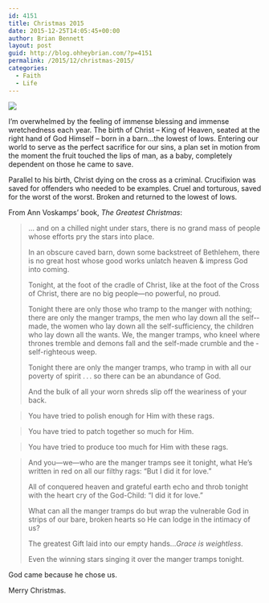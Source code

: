 ```yaml
---
id: 4151
title: Christmas 2015
date: 2015-12-25T14:05:45+00:00
author: Brian Bennett
layout: post
guid: http://blog.ohheybrian.com/?p=4151
permalink: /2015/12/christmas-2015/
categories:
  - Faith
  - Life
---
```

<img src="https://lh3.googleusercontent.com/-pUu3ICx2Ne8/Vn2OnB14KmI/AAAAAAAAC3E/Pp7kkgtehHY/s640-Ic42/IMG_20151225_134344.jpg" class="alignnone" />

I&#8217;m overwhelmed by the feeling of immense blessing and immense wretchedness each year. The birth of Christ &#8211; King of Heaven, seated at the right hand of God Himself &#8211; born in a barn&#8230;the lowest of lows. Entering our world to serve as the perfect sacrifice for our sins, a plan set in motion from the moment the fruit touched the lips of man, as a baby, completely dependent on those he came to save.

Parallel to his birth, Christ dying on the cross as a criminal. Crucifixion was saved for offenders who needed to be examples. Cruel and torturous, saved for the worst of the worst. Broken and returned to the lowest of lows.

From Ann Voskamps&#8217; book, _The Greatest Christmas_:

> … and on a chilled night under stars, there is no grand mass of people whose efforts pry the stars into place. 
> 
> In an obscure caved barn, down some backstreet of Bethlehem, there is no great host whose good works unlatch heaven & impress God into coming. 
> 
> Tonight, at the foot of the cradle of Christ, like at the foot of the Cross of Christ, there are no big ­people—​­no powerful, no proud. 
> 
> Tonight there are only those who tramp to the manger with nothing; there are only the manger tramps, the men who lay down all the ­self-​­made, the women who lay down all the ­self-​­sufficiency, the children who lay down all the wants. We, the manger tramps, who kneel where thrones tremble and demons fall and the self-​­made crumble and the ­self-​­righteous weep.
> 
> Tonight there are only the manger tramps, who tramp in with all our poverty of spirit . . . so there can be an abundance of God.
> 
> And the bulk of all your worn shreds slip off the weariness of your back.
  
> You have tried to polish enough for Him with these rags.
  
> You have tried to patch together so much for Him.
  
> You have tried to produce too much for Him with these rags.
  
> And ­you—­we—​­who are the manger tramps see it tonight, what He’s written in red on all our filthy rags: &#8220;But I did it for love.&#8221;
> 
> All of conquered heaven and grateful earth echo and throb tonight with the heart cry of the ­God-​Child: &#8220;I did it for love.&#8221;
> 
> What can all the manger tramps do but wrap the vulnerable God in strips of our bare, broken hearts so He can lodge in the intimacy of us? 
> 
> The greatest Gift laid into our empty hands&#8230;_Grace is weightless_.
> 
> Even the winning stars singing it over the manger tramps tonight. 

God came because he chose us.

Merry Christmas.